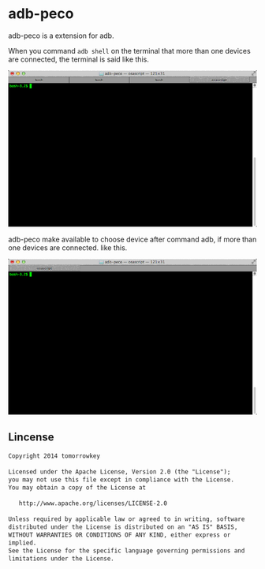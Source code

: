 adb-peco
=======

adb-peco is a extension for adb.

When you command `adb shell` on the terminal that more than one devices are connected, the terminal is said like this.

![](static/adbshell.gif)

adb-peco make available to choose device after command adb, if more than one devices are connected. like this.

![](static/adbpshell.gif)

## Lincense

```
Copyright 2014 tomorrowkey

Licensed under the Apache License, Version 2.0 (the "License");
you may not use this file except in compliance with the License.
You may obtain a copy of the License at

   http://www.apache.org/licenses/LICENSE-2.0

Unless required by applicable law or agreed to in writing, software
distributed under the License is distributed on an "AS IS" BASIS,
WITHOUT WARRANTIES OR CONDITIONS OF ANY KIND, either express or implied.
See the License for the specific language governing permissions and
limitations under the License.
```
